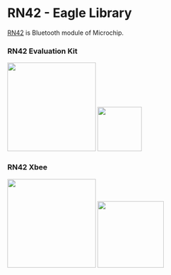 RN42 - Eagle Library
===============

[RN42](http://www.microchip.com/wwwproducts/Devices.aspx?product=RN42) is Bluetooth module of Microchip. <br/>

### RN42 Evaluation Kit   
<img src="https://raw.githubusercontent.com/ohwada/Eagle-Library/master/docs/RN42/rn42-ek-sym.png" width="200" /> <img src="https://raw.githubusercontent.com/ohwada/Eagle-Library/master/docs/RN42/rn42-ek-pkg-2.png" width="100" />

### RN42 Xbee
<img src="https://raw.githubusercontent.com/ohwada/Eagle-Library/master/docs/RN42/rn42-xv-sym.png" width="200" /> <img src="https://raw.githubusercontent.com/ohwada/Eagle-Library/master/docs/RN42/rn42-xv-pkg.png" width="150" />
